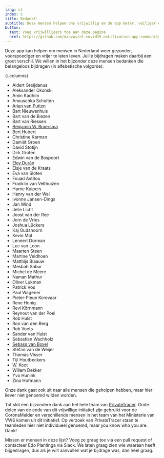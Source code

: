 ```yaml
---
lang: nl
index: 6
title: Bedankt!
subtitle: Deze mensen helpen ons vrijwillig om de app beter, veiliger en gebruiksvriendelijker te maken. Dank!
button:
  text: Voeg vrijwilligers toe aan deze pagina
  href: https://github.com/minvws/nl-covid19-notification-app-community-website/edit/master/_blocks/who-is-who.md
---
```

Deze app kan helpen om mensen in Nederland weer gezonder, voorspoediger en vrijer te laten leven. Jullie bijdragen maken daarbij een groot verschil. We willen in het bijzonder deze mensen bedanken die belangeloos bijdragen (in alfebetische volgorde):

{:.columns}
* Aldert Greijdanus
* Aleksander Okonski
* Amin Kadhim
* Anouschka Scholten
* [Arian van Putten](https://github.com/arianvp)
* Bart Nieuwenhuis
* Bart van de Biezen
* Bart van Riessen
* [Benjamin W. Broersma](https://github.com/bwbroersma)
* Bert Hubert
* Christine Karman
* Damiët Groen
* David Stotijn
* Dirk Groten
* Edwin van de Bospoort
* [Eloy Durán](https://github.com/alloy/)
* Elsje van de Kraats
* Eva van Sloten
* Fouad Astitou
* Franklin van Velthuizen
* Harrie Kuipers
* Henry van der Wal
* Ivonne Jansen-Dings
* Jan Wind
* Jelle Licht
* Joost van der Ree
* Jorn de Vries
* Joshua Lückers
* Kaj Oudshoorn
* Kevin Mol
* Lennert Dorman
* Luc van Loon
* Maarten Steen
* Martine Veldhoen
* Matthijs Blaauw
* Mesbah Sabur
* Michel de Meere
* Naman Mathur
* Oliver Lukman
* Patrick Vos
* Paul Wagener
* Pieter-Pleun Korevaar
* Rene Honig
* Revi Körnmann
* Reynout van der Poel
* Rob Hulst
* Ron van den Berg
* Rob Voets
* Sander van Hulst
* Sebastian Wachholz
* [Sebass van Boxel](https://github.com/SvanBoxel)
* Stefan van de Weijer
* Thomas Visser
* Tijl Houtbeckers
* W. Koot
* Willem Dekker
* Yvo Hunink
* Zino Hofmann

Onze dank gaat ook uit naar alle mensen die geholpen hebben, maar hier liever niet genoemd wilden worden.

Tot slot een bijzondere dank aan het hele team van [PrivateTracer](https://www.privatetracer.org/). Grote delen van de code van dit vrijwillige initiatief zijn gebruikt voor de CoronaMelder en verschillende mensen in het team van het Ministerie van VWS komen uit dit initiatief. Op verzoek van PrivateTracer staan te teamleden hier niet individueel genoemd, maar you know who you are. Dank!

Missen er mensen in deze lijst? Voeg ze graag toe via een pull request of contacteer Edo Plantinga via Slack. We laten graag zien wie waaraan heeft bijgedragen, dus als je wilt aanvullen wat je bijdrage was, dan heel graag.
